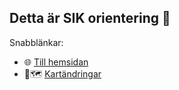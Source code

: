 ## Detta är SIK orientering 👋

Snabblänkar:

* 🌐 [Till hemsidan](https://sikorientering.se)
* 📍🗺 [Kartändringar](https://github.com/orgs/sikorientering/projects/1)

